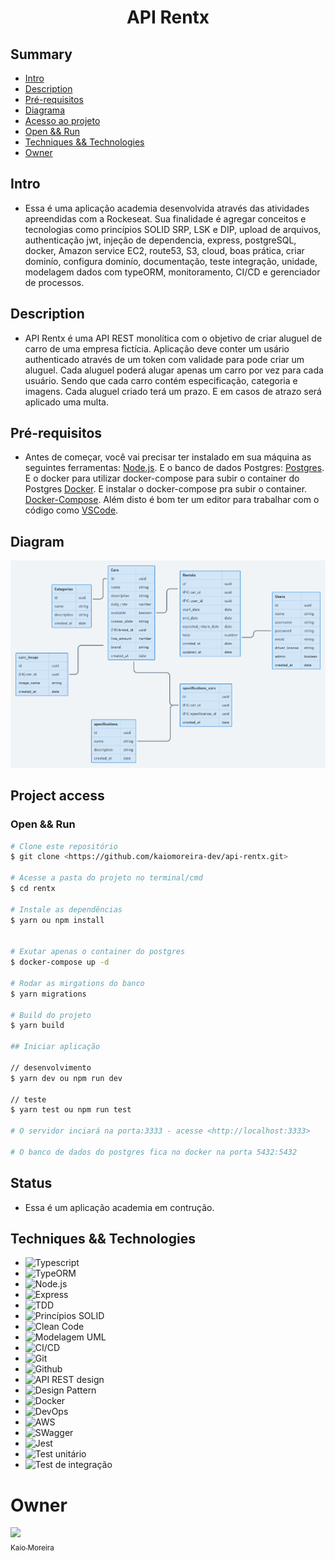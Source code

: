 <h1 align="center"> API Rentx </h1>

## Summary
- [Intro](#intro)
- [Description](#description)
- [Pré-requisitos](#pré-requisitos)
- [Diagrama](#diagram)
- [Acesso ao projeto](#project-access)
- [Open && Run](#open-&&-run)
- [Techniques && Technologies](#techniques--technologies)
- [Owner](#owner)

## Intro
* Essa é uma aplicação academia desenvolvida através das atividades apreendidas com a Rockeseat. Sua finalidade é agregar conceitos e tecnologias como princípios SOLID SRP, LSK e DIP, upload de arquivos, authenticação jwt, injeção de dependencia, express, postgreSQL, docker, Amazon service EC2, route53, S3, cloud, boas prática, criar dominío, configura dominío, documentação, teste integração, unidade, modelagem dados com typeORM, monitoramento, CI/CD e gerenciador de processos.

## Description
* API Rentx é uma API REST monolítica com o objetivo de criar aluguel de carro de uma empresa fictícia. Aplicação deve conter um usário authenticado através de um token com validade para pode criar um aluguel. Cada aluguel poderá alugar apenas um carro por vez para cada usuário. Sendo que cada carro contém especificação, categoria e imagens. Cada aluguel criado terá um prazo. E em casos de atrazo será aplicado uma multa.

## Pré-requisitos
* Antes de começar, você vai precisar ter instalado em sua máquina as seguintes ferramentas:
[Node.js](https://nodejs.org/en/). 
E o banco de dados Postgres:
[Postgres](https://www.postgresql.org/).
E o docker para utilizar docker-compose para subir o container do Postgres
[Docker](https://https://www.docker.com/).
E instalar o docker-compose pra subir o container.
[Docker-Compose](https://docs.docker.com/compose/install/).
Além disto é bom ter um editor para trabalhar com o código como 
[VSCode](https://code.visualstudio.com/).

## Diagram
![diagram-rentx](./diagrama.png)

## Project access

### Open && Run
```bash
# Clone este repositório
$ git clone <https://github.com/kaiomoreira-dev/api-rentx.git>

# Acesse a pasta do projeto no terminal/cmd
$ cd rentx

# Instale as dependências
$ yarn ou npm install


# Exutar apenas o container do postgres
$ docker-compose up -d

# Rodar as mirgations do banco
$ yarn migrations

# Build do projeto
$ yarn build

## Iniciar aplicação

// desenvolvimento
$ yarn dev ou npm run dev

// teste
$ yarn test ou npm run test

# O servidor inciará na porta:3333 - acesse <http://localhost:3333>

# O banco de dados do postgres fica no docker na porta 5432:5432
```
## Status 
* Essa é um aplicação academia em contrução.


## Techniques && Technologies

* ![Typescript](https://img.shields.io/badge/-Typescript-%234F4F4F)
* ![TypeORM](https://img.shields.io/badge/-TypeORM-%234F4F4F)
* ![Node.js](https://img.shields.io/badge/-Node.js-%234F4F4F)
* ![Express](https://img.shields.io/badge/-Express-%234F4F4F)
* ![TDD](https://img.shields.io/badge/-TDD-%234F4F4F)
* ![Princípios SOLID](https://img.shields.io/badge/-Princ%C3%ADpios%20SOLID-%234F4F4F)
* ![Clean Code](https://img.shields.io/badge/-Clean%20Code-%234F4F4F)
* ![Modelagem UML](https://img.shields.io/badge/-Modelagem%20UML-%234F4F4F)
* ![CI/CD](https://img.shields.io/badge/-CI%2FCD-%234F4F4F)
* ![Git](https://img.shields.io/badge/-Git-%234F4F4F)
* ![Github](https://img.shields.io/badge/-Github-%234F4F4F)
* ![API REST design](https://img.shields.io/badge/-API%20REST%20design-%234F4F4F)
* ![Design Pattern](https://img.shields.io/badge/-Design%20Pattern-%234F4F4F)
* ![Docker](https://img.shields.io/badge/-Docker-%234F4F4F)
* ![DevOps](https://img.shields.io/badge/-devOps-%234F4F4F)
* ![AWS](https://img.shields.io/badge/-AWS-%234F4F4F)
* ![SWagger](https://img.shields.io/badge/-Swagger-%09%234F4F4F)
* ![Jest](https://img.shields.io/badge/-Jest-%234F4F4F)
* ![Test unitário](https://img.shields.io/badge/-Test%20unit%C3%A1rio-%234F4F4F)
* ![Test de integração](https://img.shields.io/badge/-Test%20de%20integra%C3%A7%C3%A3o-%234F4F4F)

# Owner
[<img src="https://avatars.githubusercontent.com/u/56137536?s=400&u=a74073f1d0f605815a4f343436c791ab7b7dc184&v=4" width=115><br><sub>Kaio Moreira</sub>](https://github.com/kaiomoreira-dev)
